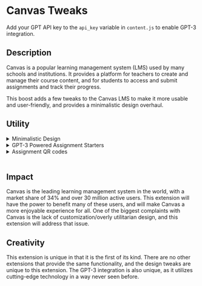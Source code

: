 # Canvas Tweaks

Add your GPT API key to the `api_key` variable in `content.js` to enable GPT-3 integration.

## Description

Canvas is a popular learning management system (LMS) used by many schools and institutions. It provides a platform for teachers to create and manage their course content, and for students to access and submit assignments and track their progress.

This boost adds a few tweaks to the Canvas LMS to make it more usable and user-friendly, and provides a minimalistic design overhaul.

## Utility

<details>
<summary>Minimalistic Design</summary>

<br>
This boost allows you to simplify the design of Canvas, making it easier to focus on the content. This makes the page look more like a regular website, and less like a clunky LMS, allowing students to worry about getting their work done instead of worrying about the design of the page.

- Before: ![Before Tweak](images/beforetweak.png)
- After: ![After Tweak](images/aftertweak.png)
</details>
<details>
<summary>GPT-3 Powered Assignment Starters</summary>

There is absolutely nothing worse than staring at a blank document with no idea what to write. With this boost, your problem is solved!

GPT-3 is a powerful technology that provides AI text/content generation. This boost provides a direct integration with OpenAI's GPT-3 API, allowing users to generate a starter for their assignments with the click of a button. This is useful for students who are struggling to come up with ideas for their assignments, and for teachers who want to provide a more personalized experience for their students.

Teachers may be concerned that this tool would be used to cheat on assignments. However, the GPT-3 prompt was formatted specially to provide just a starter/example for the assignment, and not the full assignment itself. This means that students will still have to write the majority of the assignment themselves, and will not be able to copy/paste the generated text into their assignment.

- Example: ![GPT-3 Button](images/gptbutton.png)
- Example Result: ![GPT-3 Result](images/gptresult.png)
</details>
<details>
<summary>Assignment QR codes</summary>
Quickly open assignments on your phone to submit scanned files. This is useful for students who want to submit assignments on their phone, but don't want to type in the URL every time.
</details>

<br>

## Impact

Canvas is the leading learning management system in the world, with a market share of 34% and over 30 million active users. This extension will have the power to benefit many of these users, and will make Canvas a more enjoyable experience for all. One of the biggest complaints with Canvas is the lack of customization/overly utilitarian design, and this extension will address that issue.

## Creativity

This extension is unique in that it is the first of its kind. There are no other extensions that provide the same functionality, and the design tweaks are unique to this extension. The GPT-3 integration is also unique, as it utilizes cutting-edge technology in a way never seen before.
